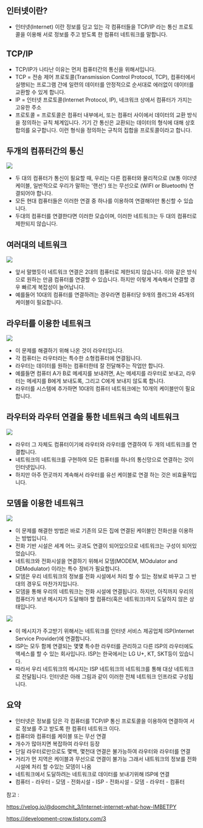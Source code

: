 ## 인터넷이란?
* 인터넷(Internet) 이란 정보를 담고 있는 각 컴퓨터들을 TCP/IP 라는 통신 프로토콜을 이용해 서로 정보를 주고 받도록 한 컴퓨터 네트워크를 말합니다.

## TCP/IP
* TCP/IP가 나타난 이유는 먼저 컴퓨터간의 통신을 위해서입니다.
* TCP = 전송 제어 프로토콜(Transmission Control Protocol, TCP), 컴퓨터에서 실행되는 프로그램 간에 일련의 데이터를 안정적으로 순서대로 에러없이 데이터를 교환할 수 있게 합니다.
* IP = 인터넷 프로토콜(Internet Protocol, IP), 네크워크 상에서 컴퓨터가 가지는 고유한 주소
* 프로토콜 = 프로토콜은 컴퓨터 내부에서, 또는 컴퓨터 사이에서 데이터의 교환 방식을 정의하는 규칙 체계입니다. 
기기 간 통신은 교환되는 데이터의 형식에 대해 상호 합의를 요구합니다. 
이런 형식을 정의하는 규칙의 집합을 프로토콜이라고 합니다.

## 두개의 컴퓨터간의 통신
![](../assets/internet_1.png)
* 두 대의 컴퓨터가 통신이 필요할 때, 우리는 다른 컴퓨터와 물리적으로 (보통 이더넷 케이블, 일반적으로 우리가 말하는 '랜선') 또는 무선으로 (WIFI or Bluetooth) 연결되어야 합니다.
* 모든 현대 컴퓨터들은 이러한 연결 중 하나를 이용하여 연결해야만 통신할 수 있습니다.
* 두대의 컴퓨터를 연결한다면 이러한 모습이며, 이러한 네트워크는 두 대의 컴퓨터로 제한되지 않습니다.

## 여러대의 네트워크
![](../assets/internet_2.png)
* 앞서 말했듯이 네트워크 연결은 2대의 컴퓨터로 제한되지 않습니다. 이와 같은 방식으로 원하는 만큼 컴퓨터를 연결할 수 있습니다. 하지만 이렇게 계속해서 연결할 경우 빠르게 복잡성이 늘어납니다.
* 예를들어 10대의 컴퓨터를 연결하려는 경우라면 컴퓨터당 9개의 플러그와 45개의 케이블이 필요합니다.

## 라우터를 이용한 네트워크
![](../assets/internet_3.png)
* 이 문제를 해결하기 위해 나온 것이 라우터입니다.
* 각 컴퓨터는 라우터라는 특수한 소형컴퓨터에 연결됩니다.
* 라우터는 데이터를 원하는 컴퓨터한테 잘 전달해주는 작업만 합니다.
* 예를들면 컴퓨터 A가 B로 메세지를 보내려면, A는 메세지를 라우터로 보내고, 라우터는 메세지를 B에게 보내도록, 그리고 C에게 보내지 않도록 합니다.
* 라우터를 시스템에 추가하면 10대의 컴퓨터 네트워크에는 10개의 케이블만이 필요합니다.

## 라우터와 라우터 연결을 통한 네트워크 속의 네트워크
![](../assets/internet_4.png)
* 라우터 그 자체도 컴퓨터이기에 라우터와 라우터를 연결하여 두 개의 네트워크를 연결합니다.
* 네트워크의 네트워크를 구현하여 모든 컴퓨터를 하나의 통신망으로 연결하는 것이 인터넷입니다.
* 하지만 아주 먼곳까지 계속해서 라우터를 유선 케이블로 연결 하는 것은 비효율적입니다.

## 모뎀을 이용한 네트워크
![](../assets/internet_5.png)
* 이 문제를 해결한 방법은 바로 기존의 모든 집에 연결된 케이블인 전화선을 이용하는 방법입니다.
* 전화 기반 시설은 세계 어느 곳과도 연결이 되어있으므로 네트워크는 구성이 되어있었습니다.
* 네트워크와 전화시설을 연결하기 위해서 모뎀(MODEM, MOdulator and DEModulator) 이라는 특수 장비가 필요합니다.
* 모뎀은 우리 네트워크의 정보를 전화 시설에서 처리 할 수 있는 정보로 바꾸고 그 반대의 경우도 마찬가지입니다.
* 모뎀을 통해 우리의 네트워크는 전화 시설에 연결됩니다. 하지만, 아직까지 우리의 컴퓨터가 보낸 메시지가 도달해야 할 컴퓨터(혹은 네트워크)까지 도달하지 않은 상태입니다.

![](../assets/internet_6.png)
* 이 메시지가 주고받기 위해서는 네트워크를 인터넷 서비스 제공업체 ISP(Internet Service Provider)에 연결합니다. 
* ISP는 모두 함께 연결되는 몇몇 특수한 라우터를 관리하고 다른 ISP의 라우터에도 액세스를 할 수 있는 회사입니다. ISP는 한국에서는 LG U+, KT, SKT등이 있습니다.
* 따라서 우리 네트워크의 메시지는 ISP 네트워크의 네트워크를 통해 대상 네트워크로 전달됩니다. 인터넷은 아래 그림과 같이 이러한 전체 네트워크 인프라로 구성됩니다.

## 요약
* 인터넷은 정보를 담은 각 컴퓨터를 TCP/IP 통신 프로토콜을 이용하여 연결하여 서로 정보를 주고 받도록 한 컴퓨터 네트워크 이다.
* 컴퓨터와 컴퓨터를 케이블 또는 무선 연결
* 개수가 많아지면 복잡하여 라우터 등장
* 단일 라우터로만으로도 몇백, 몇천대 연결은 불가능하여 라우터와 라우터를 연결
* 거리가 먼 지역은 케이블과 무선으로 연결이 불가능 그래서 내트워크의 정보를 전화 시설에 처리 할 수있는 모뎀이 나옴
* 네트워크에서 도달하려는 네트워크로 데이터를 보내기위해 ISP에 연결
* 컴퓨터 - 라우터 - 모뎀 - 전화시설 - ISP - 전화시설 - 모뎀 - 라우터 - 컴퓨터

참고 : 

https://velog.io/@doomchit_3/Internet-internet-what-how-IMBETPY

https://development-crow.tistory.com/3
